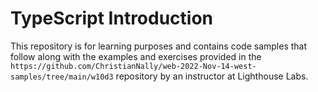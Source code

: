 # TypeScript Introduction

This repository is for learning purposes and contains code samples that follow along with the examples and exercises provided in the `https://github.com/ChristianNally/web-2022-Nov-14-west-samples/tree/main/w10d3` repository by an instructor at Lighthouse Labs.